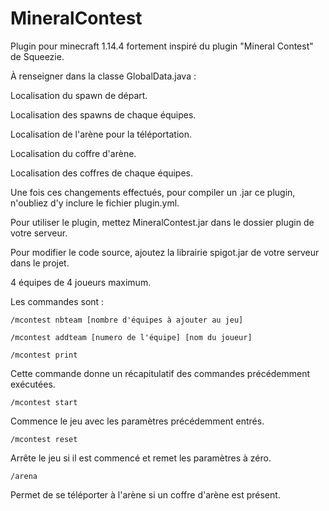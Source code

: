 # MineralContest
Plugin pour minecraft 1.14.4 fortement inspiré du plugin "Mineral Contest" de Squeezie.

À renseigner dans la classe GlobalData.java :

Localisation du spawn de départ.

Localisation des spawns de chaque équipes.

Localisation de l'arène pour la téléportation.

Localisation du coffre d'arène.

Localisation des coffres de chaque équipes.

Une fois ces changements effectués, pour compiler un .jar ce plugin, n'oubliez d'y inclure le fichier plugin.yml.

Pour utiliser le plugin, mettez MineralContest.jar dans le dossier plugin de votre serveur.


Pour modifier le code source, ajoutez la librairie spigot.jar de votre serveur dans le projet.








4 équipes de 4 joueurs maximum.

Les commandes sont : 
```shell
/mcontest nbteam [nombre d'équipes à ajouter au jeu]
```

```shell
/mcontest addteam [numero de l'équipe] [nom du joueur]
```

```shell
/mcontest print
```
Cette commande donne un récapitulatif des commandes précédemment exécutées.

```shell
/mcontest start
```
Commence le jeu avec les paramètres précédemment entrés.

```shell
/mcontest reset
```
Arrête le jeu si il est commencé et remet les paramètres à zéro.

```shell
/arena
```
Permet de se téléporter à l'arène si un coffre d'arène est présent.



